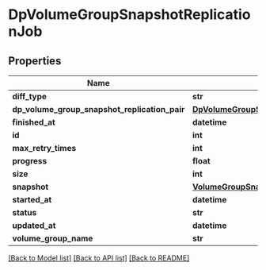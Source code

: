 # DpVolumeGroupSnapshotReplicationJob

## Properties
Name | Type | Description | Notes
------------ | ------------- | ------------- | -------------
**diff_type** | **str** |  | [optional] 
**dp_volume_group_snapshot_replication_pair** | [**DpVolumeGroupSnapshotReplicationPairNestview**](DpVolumeGroupSnapshotReplicationPairNestview.md) |  | [optional] 
**finished_at** | **datetime** |  | [optional] 
**id** | **int** |  | [optional] 
**max_retry_times** | **int** |  | [optional] 
**progress** | **float** |  | [optional] 
**size** | **int** |  | [optional] 
**snapshot** | [**VolumeGroupSnapshotNestview**](VolumeGroupSnapshotNestview.md) |  | [optional] 
**started_at** | **datetime** |  | [optional] 
**status** | **str** |  | [optional] 
**updated_at** | **datetime** |  | [optional] 
**volume_group_name** | **str** |  | [optional] 

[[Back to Model list]](../README.md#documentation-for-models) [[Back to API list]](../README.md#documentation-for-api-endpoints) [[Back to README]](../README.md)


